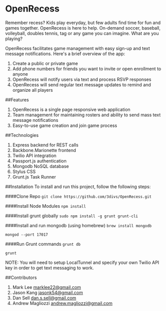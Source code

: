 OpenRecess
==========

Remember recess?  Kids play everyday, but few adults find time for fun and games together. OpenRecess is here to help. On-demand soccer, baseball, volleyball, doubles tennis, tag or any game you can imagine.  What are you playing?

OpenRecess facilitates game management with easy sign-up and text message notifications. Here's a brief overview of the app:

1. Create a public or private game
1. Add phone numbers for friends you want to invite or open enrollment to anyone
1. OpenRecess will notify users via text and process RSVP responses
1. OpenRecess will send regular text message updates to remind and organize all players

##Features

1. OpenRecess is a single page responsive web application
1. Team management for maintaining rosters and ability to send mass text message notifications
1. Easy-to-use game creation and join game process

##Technologies
1. Express backend for REST calls
1. Backbone.Marionette frontend
1. Twilio API integration
1. Passport.js authentication
1. Mongodb NoSQL database
1. Stylus CSS
1. Grunt.js Task Runner

##Installation
To install and run this project, follow the following steps:

####Clone Repo
`git clone https://github.com/3divs/OpenRecess.git`

####Install Node Modules
`npm install`

####Install grunt globally
`sudo npm install -g grunt grunt-cli`

####Install and run mongodb (using homebrew)
`brew install mongodb`

`mongod --port 17017`

####Run Grunt commands
`grunt db`

`grunt`

NOTE: You will need to setup LocalTunnel and specify your own Twilio API key in order to get text messaging to work.

##Contributors

1. Mark Lee <marklee22@gmail.com>
1. Jason Kang <jasonk54@gmail.com>
1. Dan Sell <dan.s.sell@gmail.com>
1. Andrew Magliozzi <andrew.magliozzi@gmail.com>

